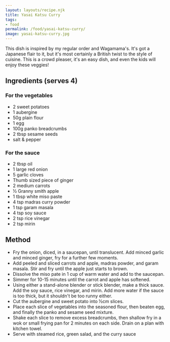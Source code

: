 ```yaml
---
layout: layouts/recipe.njk
title: Yasai Katsu Curry
tags:
- food
permalink: /food/yasai-katsu-curry/
image: yasai-katsu-curry.jpg
---
```


This dish is inspired by my regular order and Wagamama's. It's got a Japanese flair to it, but it's most certainly a British twist to the style of cuisine. This is a crowd pleaser, it's an easy dish, and even the kids will enjoy these veggies!

## Ingredients (serves 4)
### For the vegetables
- 2 sweet potatoes
- 1 aubergine
- 50g plain flour
- 1 egg
- 100g panko breadcrumbs
- 2 tbsp sesame seeds
- salt & pepper

### For the sauce
- 2 tbsp oil
- 1 large red onion
- 5 garlic cloves
- Thumb sized piece of ginger
- 2 medium carrots
- ½ Granny smith apple
- 1 tbsp white miso paste
- 4 tsp madras curry powder
- 1 tsp garam masala
- 4 tsp soy sauce
- 2 tsp rice vinegar
- 2 tsp mirin

## Method
- Fry the onion, diced, in a saucepan, until translucent. Add minced garlic and minced ginger, fry for a further few moments.
- Add peeled and sliced carrots and apple, madras powder, and garam masala. Stir and fry until the apple just starts to brown.
- Dissolve the miso pate in 1 cup of warm water and add to the saucepan.
- Simmer for 10-15 minutes until the carrot and apple has softened.
- Using either a stand-alone blender or stick blender, make a thick sauce. Add the soy sauce, rice vinegar, and mirin. Add more water if the sauce is too thick, but it shouldn't be too runny either.
- Cut the aubergine and sweet potato into ½cm slices.
- Place each slice of vegetables into the seasoned flour, then beaten egg, and finally the panko and sesame seed mixture.
- Shake each slice to remove excess breadcrumbs, then shallow fry in a wok or small frying pan for 2 minutes on each side. Drain on a plan with kitchen towel.
- Serve with steamed rice, green salad, and the curry sauce
